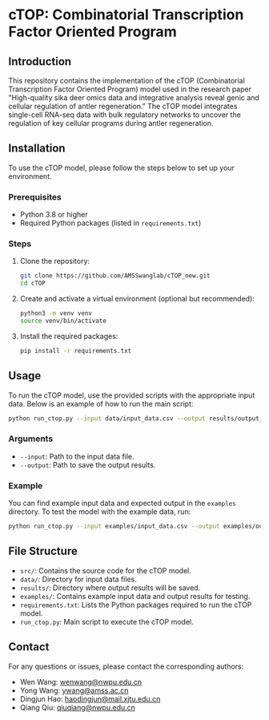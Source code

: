 # cTOP: Combinatorial Transcription Factor Oriented Program

## Introduction
This repository contains the implementation of the cTOP (Combinatorial Transcription Factor Oriented Program) model used in the research paper "High-quality sika deer omics data and integrative analysis reveal genic and cellular regulation of antler regeneration." The cTOP model integrates single-cell RNA-seq data with bulk regulatory networks to uncover the regulation of key cellular programs during antler regeneration.

## Installation
To use the cTOP model, please follow the steps below to set up your environment.

### Prerequisites
- Python 3.8 or higher
- Required Python packages (listed in `requirements.txt`)

### Steps
1. Clone the repository:
    ```bash
    git clone https://github.com/AMSSwanglab/cTOP_new.git
    cd cTOP
    ```

2. Create and activate a virtual environment (optional but recommended):
    ```bash
    python3 -m venv venv
    source venv/bin/activate
    ```

3. Install the required packages:
    ```bash
    pip install -r requirements.txt
    ```

## Usage
To run the cTOP model, use the provided scripts with the appropriate input data. Below is an example of how to run the main script:

```bash
python run_ctop.py --input data/input_data.csv --output results/output_results.csv
```

### Arguments
- `--input`: Path to the input data file.
- `--output`: Path to save the output results.

### Example
You can find example input data and expected output in the `examples` directory. To test the model with the example data, run:

```bash
python run_ctop.py --input examples/input_data.csv --output examples/output_results.csv
```

## File Structure
- `src/`: Contains the source code for the cTOP model.
- `data/`: Directory for input data files.
- `results/`: Directory where output results will be saved.
- `examples/`: Contains example input data and output results for testing.
- `requirements.txt`: Lists the Python packages required to run the cTOP model.
- `run_ctop.py`: Main script to execute the cTOP model.

## Contact
For any questions or issues, please contact the corresponding authors:
- Wen Wang: [wenwang@nwpu.edu.cn](mailto:wenwang@nwpu.edu.cn)
- Yong Wang: [ywang@amss.ac.cn](mailto:ywang@amss.ac.cn)
- Dingjun Hao: [haodingjun@mail.xjtu.edu.cn](mailto:haodingjun@mail.xjtu.edu.cn)
- Qiang Qiu: [qiuqiang@nwpu.edu.cn](mailto:qiuqiang@nwpu.edu.cn)
